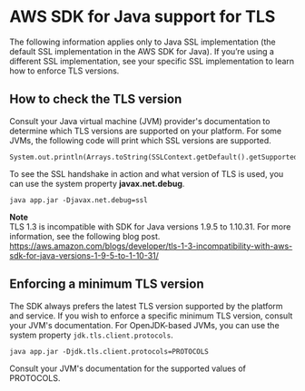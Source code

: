 # AWS SDK for Java support for TLS<a name="security-java-tls"></a>

The following information applies only to Java SSL implementation \(the default SSL implementation in the AWS SDK for Java\)\. If you’re using a different SSL implementation, see your specific SSL implementation to learn how to enforce TLS versions\.

## How to check the TLS version<a name="how-to-check-the-tls-version"></a>

Consult your Java virtual machine \(JVM\) provider's documentation to determine which TLS versions are supported on your platform\. For some JVMs, the following code will print which SSL versions are supported\.

```
System.out.println(Arrays.toString(SSLContext.getDefault().getSupportedSSLParameters().getProtocols()));
```

To see the SSL handshake in action and what version of TLS is used, you can use the system property **javax\.net\.debug**\.

```
java app.jar -Djavax.net.debug=ssl
```

**Note**  
TLS 1\.3 is incompatible with SDK for Java versions 1\.9\.5 to 1\.10\.31\. For more information, see the following blog post\.  
[https://aws\.amazon\.com/blogs/developer/tls\-1\-3\-incompatibility\-with\-aws\-sdk\-for\-java\-versions\-1\-9\-5\-to\-1\-10\-31/](https://aws.amazon.com/blogs/developer/tls-1-3-incompatibility-with-aws-sdk-for-java-versions-1-9-5-to-1-10-31/)

## Enforcing a minimum TLS version<a name="enforcing-minimum-tls-version"></a>

The SDK always prefers the latest TLS version supported by the platform and service\. If you wish to enforce a specific minimum TLS version, consult your JVM's documentation\. For OpenJDK\-based JVMs, you can use the system property `jdk.tls.client.protocols`\.

```
java app.jar -Djdk.tls.client.protocols=PROTOCOLS
```

 Consult your JVM's documentation for the supported values of PROTOCOLS\. 